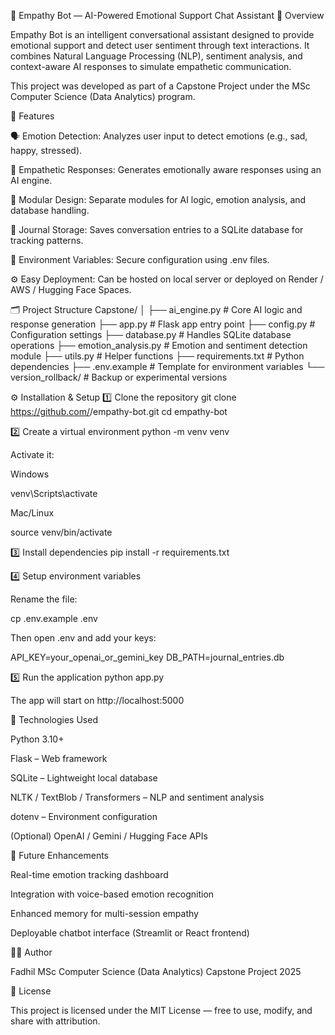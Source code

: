 🧠 Empathy Bot — AI-Powered Emotional Support Chat Assistant
💬 Overview

Empathy Bot is an intelligent conversational assistant designed to provide emotional support and detect user sentiment through text interactions.
It combines Natural Language Processing (NLP), sentiment analysis, and context-aware AI responses to simulate empathetic communication.

This project was developed as part of a Capstone Project under the MSc Computer Science (Data Analytics) program.

🚀 Features

🗣️ Emotion Detection: Analyzes user input to detect emotions (e.g., sad, happy, stressed).

💖 Empathetic Responses: Generates emotionally aware responses using an AI engine.

🧩 Modular Design: Separate modules for AI logic, emotion analysis, and database handling.

💾 Journal Storage: Saves conversation entries to a SQLite database for tracking patterns.

🔐 Environment Variables: Secure configuration using .env files.

⚙️ Easy Deployment: Can be hosted on local server or deployed on Render / AWS / Hugging Face Spaces.

🗂️ Project Structure
Capstone/
│
├── ai_engine.py           # Core AI logic and response generation
├── app.py                 # Flask app entry point
├── config.py              # Configuration settings
├── database.py            # Handles SQLite database operations
├── emotion_analysis.py    # Emotion and sentiment detection module
├── utils.py               # Helper functions
├── requirements.txt       # Python dependencies
├── .env.example           # Template for environment variables
└── version_rollback/      # Backup or experimental versions

⚙️ Installation & Setup
1️⃣ Clone the repository
git clone https://github.com/<your-username>/empathy-bot.git
cd empathy-bot

2️⃣ Create a virtual environment
python -m venv venv


Activate it:

Windows

venv\Scripts\activate


Mac/Linux

source venv/bin/activate

3️⃣ Install dependencies
pip install -r requirements.txt

4️⃣ Setup environment variables

Rename the file:

cp .env.example .env


Then open .env and add your keys:

API_KEY=your_openai_or_gemini_key
DB_PATH=journal_entries.db

5️⃣ Run the application
python app.py


The app will start on http://localhost:5000

🧩 Technologies Used

Python 3.10+

Flask – Web framework

SQLite – Lightweight local database

NLTK / TextBlob / Transformers – NLP and sentiment analysis

dotenv – Environment configuration

(Optional) OpenAI / Gemini / Hugging Face APIs

🧠 Future Enhancements

Real-time emotion tracking dashboard

Integration with voice-based emotion recognition

Enhanced memory for multi-session empathy

Deployable chatbot interface (Streamlit or React frontend)

🧑‍💻 Author

Fadhil
MSc Computer Science (Data Analytics)
Capstone Project 2025

🪪 License

This project is licensed under the MIT License — free to use, modify, and share with attribution.

